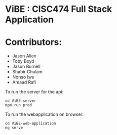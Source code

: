 # ViBE : CISC474 Full Stack Application

# Contributors:
* Jason Allen
* Toby Boyd
* Jason Burnell
* Shabir Ghulam
* Nonso Iwu
* Amaad Rafi

To run the server for the api:
```
cd ViBE-server
npm run prod
```

To run the webapplication on browser:
```
cd ViBE-web-application
ng serve
```